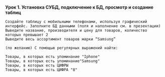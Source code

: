 **Урок 1. Установка СУБД, подключение к БД, просмотр и создание таблиц**

    Создайте таблицу с мобильными телефонами, используя графический интерфейс. Заполните БД данными (поля и наполнение см. в презентации)
    Выведите название, производителя и цену для товаров, количество которых превышает 2
    Выведите весь ассортимент товаров марки “Samsung”

    (по желанию) С помощью регулярных выражений найти:

    Товары, в которых есть упоминание "Iphone"
    Товары, в которых есть упоминание"Samsung"
    Товары, в которых есть ЦИФРЫ
    Товары, в которых есть ЦИФРА "8"

